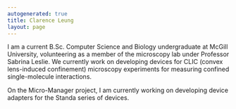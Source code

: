 ```yaml
---
autogenerated: true
title: Clarence Leung
layout: page
---
```


I am a current B.Sc. Computer Science and Biology undergraduate at
McGill University, volunteering as a member of the microscopy lab under
Professor Sabrina Leslie. We currently work on developing devices for
CLIC (convex lens-induced confinement) microscopy experiments for
measuring confined single-molecule interactions.

On the Micro-Manager project, I am currently working on developing
device adapters for the Standa series of devices.
